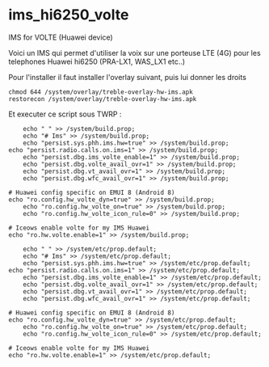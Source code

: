# ims_hi6250_volte
 IMS for VOLTE (Huawei device)

Voici un IMS qui permet d'utiliser la voix sur une porteuse LTE (4G) pour les telephones Huawei hi6250 (PRA-LX1, WAS_LX1 etc..)

Pour l'installer il faut installer l'overlay suivant, puis lui donner les droits

	chmod 644 /system/overlay/treble-overlay-hw-ims.apk
	restorecon /system/overlay/treble-overlay-hw-ims.apk

Et executer ce script sous TWRP :

    	echo " " >> /system/build.prop;
    	echo "# Ims" >> /system/build.prop;
    	echo "persist.sys.phh.ims.hw=true" >> /system/build.prop;
	echo "persist.radio.calls.on.ims=1" >> /system/build.prop;
    	echo "persist.dbg.ims_volte_enable=1" >> /system/build.prop;
    	echo "persist.dbg.volte_avail_ovr=1" >> /system/build.prop;
    	echo "persist.dbg.vt_avail_ovr=1" >> /system/build.prop;
    	echo "persist.dbg.wfc_avail_ovr=1" >> /system/build.prop;
	
	# Huawei config specific on EMUI 8 (Android 8)
	echo "ro.config.hw_volte_dyn=true" >> /system/build.prop;
    	echo "ro.config.hw_volte_on=true" >> /system/build.prop;
    	echo "ro.config.hw_volte_icon_rule=0" >> /system/build.prop;	
	
	# Iceows enable volte for my IMS Huawei
	echo "ro.hw.volte.enable=1" >> /system/build.prop;

    	echo " " >> /system/etc/prop.default;
    	echo "# Ims" >> /system/etc/prop.default;
    	echo "persist.sys.phh.ims.hw=true" >> /system/etc/prop.default;
	echo "persist.radio.calls.on.ims=1" >> /system/etc/prop.default;
    	echo "persist.dbg.ims_volte_enable=1" >> /system/etc/prop.default;
    	echo "persist.dbg.volte_avail_ovr=1" >> /system/etc/prop.default;
    	echo "persist.dbg.vt_avail_ovr=1" >> /system/etc/prop.default;
    	echo "persist.dbg.wfc_avail_ovr=1" >> /system/etc/prop.default;
	
	# Huawei config specific on EMUI 8 (Android 8)
	echo "ro.config.hw_volte_dyn=true" >> /system/etc/prop.default;
    	echo "ro.config.hw_volte_on=true" >> /system/etc/prop.default;
    	echo "ro.config.hw_volte_icon_rule=0" >> /system/etc/prop.default;	
	
	# Iceows enable volte for my IMS Huawei
	echo "ro.hw.volte.enable=1" >> /system/etc/prop.default;	
